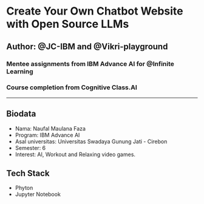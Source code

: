 # Create Your Own Chatbot Website with Open Source LLMs
## Author: @JC-IBM and @Vikri-playground


### Mentee assignments from IBM Advance AI for @Infinite Learning
### Course completion from Cognitive Class.AI
---

## Biodata
- Nama: Naufal Maulana Faza 
- Program: IBM Advance AI
- Asal universitas: Universitas Swadaya Gunung Jati - Cirebon
- Semester: 6
- Interest: AI, Workout and Relaxing video games.

## Tech Stack
- Phyton
- Jupyter Notebook
